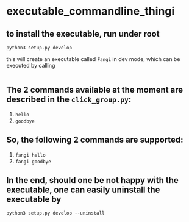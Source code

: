# executable_commandline_thingi


## to install the executable, run under root 
```
python3 setup.py develop
```

this will create an executable called `Fangi` in dev mode, which can be executed by calling 
```fangi [commands]
```

## The 2 commands available at the moment are described in the `click_group.py`: 
1. `hello`
2. `goodbye`

## So, the following 2 commands are supported:
1. `fangi hello`
2. `fangi goodbye`

## In the end, should one be not happy with the executable, one can easily uninstall the executable by
```
python3 setup.py develop --uninstall
```
